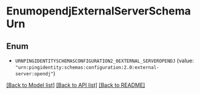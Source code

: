 # EnumopendjExternalServerSchemaUrn

## Enum


* `URNPINGIDENTITYSCHEMASCONFIGURATION2_0EXTERNAL_SERVEROPENDJ` (value: `"urn:pingidentity:schemas:configuration:2.0:external-server:opendj"`)


[[Back to Model list]](../README.md#documentation-for-models) [[Back to API list]](../README.md#documentation-for-api-endpoints) [[Back to README]](../README.md)


